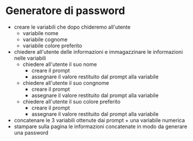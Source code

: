 # Generatore di password
- creare le variabili che dopo chideremo all'utente
    - variabile nome
    - variabile cognome
    - variabile colore preferito
- chiedere all'utente delle informazioni e immagazzinare le informazioni nelle variabili
    - chiedere all'utente il suo nome
        - creare il prompt
        - assegnare il valore restituito dal prompt alla variabile 
    - chiedere all'utente il suo congnome
        - creare il prompt
        - assegnare il valore restituito dal prompt alla variabile
    - chiedere all'utente il suo colore preferito
        - creare il prompt
        - assegnare il valore restituito dal prompt alla variabile
- concatenare le 3 variabili ottenute dai prompt + una variabile numerica        
- stampare sulla pagina le informazioni concatenate in modo da generare una password